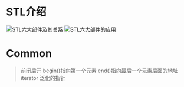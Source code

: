 # STL介绍
![STL六大部件及其关系](../IMG/STL六大部件.png)
![STL六大部件的应用](../IMG/STL六大部件的应用.png)
# Common
> 前闭后开 begin()指向第一个元素 end()指向最后一个元素后面的地址
> iterator 泛化的指针
